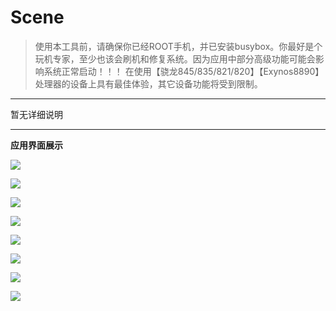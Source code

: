 # Scene

> 使用本工具前，请确保你已经ROOT手机，并已安装busybox。你最好是个玩机专家，至少也该会刷机和修复系统。因为应用中部分高级功能可能会影响系统正常启动！！！
> 在使用【骁龙845/835/821/820】【Exynos8890】处理器的设备上具有最佳体验，其它设备功能将受到限制。

---

暂无详细说明

---

**应用界面展示**


![](https://github.com/helloklf/vtools/raw/master/docs/Screenshot/1.png)

![](https://github.com/helloklf/vtools/raw/master/docs/Screenshot/2.png)

![](https://github.com/helloklf/vtools/raw/master/docs/Screenshot/3.png)

![](https://github.com/helloklf/vtools/raw/master/docs/Screenshot/4.png)

![](https://github.com/helloklf/vtools/raw/master/docs/Screenshot/5.png)

![](https://github.com/helloklf/vtools/raw/master/docs/Screenshot/6.png)

![](https://github.com/helloklf/vtools/raw/master/docs/Screenshot/7.png)

![](https://github.com/helloklf/vtools/raw/master/docs/Screenshot/8.png)

